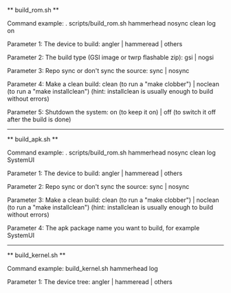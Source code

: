 ** build_rom.sh **

Command example:	 . scripts/build_rom.sh hammerhead nosync clean log on
 
Parameter 1: The device to build: angler | hammeread | others

Parameter 2: The build type (GSI image or twrp flashable zip): gsi | nogsi

Parameter 3: Repo sync or don't sync the source: sync | nosync

Parameter 4: Make a clean build: clean (to run a "make clobber") | noclean (to run a "make installclean") (hint: installclean is usually enough to build without errors)

Parameter 5: Shutdown the system: on (to keep it on) | off (to switch it off after the build is done)


----------------

** build_apk.sh **

Command example: . scripts/build_rom.sh hammerhead nosync clean log SystemUI
 
Parameter 1: The device to build: angler | hammeread | others

Parameter 2: Repo sync or don't sync the source: sync | nosync

Parameter 3: Make a clean build: clean (to run a "make clobber") | noclean (to run a "make installclean") (hint: installclean is usually enough to build without errors)

Parameter 4: The apk package name you want to build, for example SystemUI


---------------------

** build_kernel.sh **

Command example: build_kernel.sh hammerhead log

Parameter 1: The device tree: angler | hammeread | others
